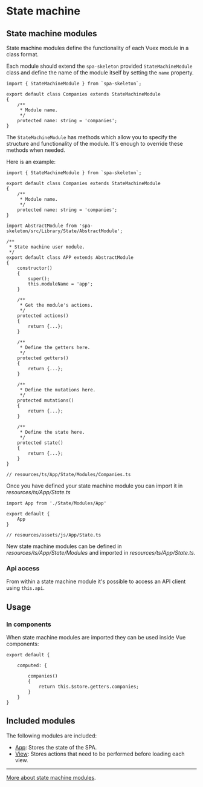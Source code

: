 # State machine

## State machine modules

State machine modules define the functionality of each Vuex module in a class format.

Each module should extend the `spa-skeleton` provided `StateMachineModule` class and define the name
of the module itself by setting the `name` property.

    import { StateMachineModule } from `spa-skeleton`;

    export default class Companies extends StateMachineModule
    {
        /**
         * Module name.
         */
        protected name: string = 'companies';
    }

The `StateMachineModule` has methods which allow you to specify the structure and functionality of 
the module. It's enough to override these methods when needed.

Here is an example:

    import { StateMachineModule } from `spa-skeleton`;

    export default class Companies extends StateMachineModule
    {
        /**
         * Module name.
         */
        protected name: string = 'companies';
    }

    import AbstractModule from 'spa-skeleton/src/Library/State/AbstractModule';

    /**
     * State machine user module.
     */
    export default class APP extends AbstractModule
    {
        constructor()
        {
            super();
            this.moduleName = 'app';
        }

        /**
         * Get the module's actions.
         */
        protected actions()
        {
            return {...};
        }
        
        /**
         * Define the getters here.
         */
        protected getters()
        {
            return {...};
        }
    
        /**
         * Define the mutations here.
         */
        protected mutations()
        {
            return {...};
        }
    
        /**
         * Define the state here.
         */
        protected state()
        {
            return {...};
        }
    }

    // resources/ts/App/State/Modules/Companies.ts

Once you have defined your state machine module you can import it in *resources/ts/App/State.ts*

    import App from './State/Modules/App'

    export default {
        App
    }

    // resources/assets/js/App/State.ts

New state machine modules can be defined in *resources/ts/App/State/Modules* and imported in
*resources/ts/App/State.ts*.

### Api access

From within a state machine module it's possible to access an API client using `this.api`.

## Usage

### In components

When state machine modules are imported they can be used inside Vue components:

    export default {

        computed: {

            companies()
            {
                return this.$store.getters.companies;
            }
        }
    }

## Included modules

The following modules are included:

- [App](StateMachine/Modules/App.md): Stores the state of the SPA.
- [View](StateMachine/Modules/View.md): Stores actions that need to be performed before loading each 
    view.

---
[More about state machine modules](https://vuex.vuejs.org/en/modules.html).
